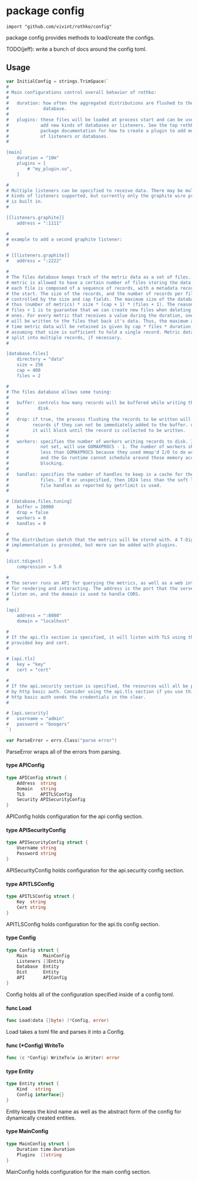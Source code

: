 # package config

`import "github.com/vivint/rothko/config"`

package config provides methods to load/create the configs.

TODO(jeff): write a bunch of docs around the config toml.

## Usage

```go
var InitialConfig = strings.TrimSpace(`
#
# Main configurations control overall behavior of rothko:
#
#	duration: how often the aggregated distributions are flushed to the
#	          database.
#
#	plugins: these files will be loaded at process start and can be used to
#	         add new kinds of databases or listeners. See the top rothko
#	         package documentation for how to create a plugin to add more kinds
#	         of listeners or databases.
#

[main]
	duration = "10m"
	plugins = [
		# "my_plugin.so",
	]

#
# Multiple listeners can be specified to receive data. There may be multiple
# kinds of listeners supported, but currently only the graphite wire protocol
# is built in.
#

[[listeners.graphite]]
	address = ":1111"

#
# example to add a second graphite listener:
#

# [[listeners.graphite]]
# 	address = ":2222"

#
# The files database keeps track of the metric data as a set of files. Each
# metric is allowed to have a certain number of files storing the data and
# each file is composed of a sequence of records, with a metadata record at
# the start. The size of the records, and the number of records per file is
# controlled by the size and cap fields. The maximum size of the database is
# thus (number of metrics) * size * (cap + 1) * (files + 1). The reason for
# files + 1 is to guarantee that we can create new files when deleting old
# ones. For every metric that receives a value during the duration, one record 
# will be written to the files that back it's data. Thus, the maximum amount of
# time metric data will be retained is given by cap * files * duration, 
# assuming that size is sufficient to hold a single record. Metric data will be
# split into multiple records, if necessary.
#

[database.files]
	directory = "data"
	size = 256
	cap = 400
	files = 2

#
# The files database allows some tuning:
#
#	buffer: controls how many records will be buffered while writing them to
#	        disk.
#
#	drop: if true, the process flushing the records to be written will drop
#	      records if they can not be immediately added to the buffer. otherwise
#	      it will block until the record is collected to be written.
#
#	workers: specifies the number of workers writing records to disk. If 0 or
#	         not set, will use GOMAXPROCS - 1. The number of workers should be
#	         less than GOMAXPROCS because they used mmap'd I/O to do writing,
#	         and the Go runtime cannot schedule around those memory accesses
#	         blocking.
#
#	handles: specifies the number of handles to keep in a cache for the metric
#	         files. If 0 or unspecified, then 1024 less than the soft limit of
#	         file handles as reported by getrlimit is used.
#

# [database.files.tuning]
# 	buffer = 20000
# 	drop = false
# 	workers = 0
# 	handles = 0

#
# The distribution sketch that the metrics will be stored with. A T-Digest
# implementation is provided, but more can be added with plugins.
#

[dist.tdigest]
	compression = 5.0

#
# The server runs an API for querying the metrics, as well as a web interface
# for rendering and interacting. The address is the port that the server will
# listen on, and the domain is used to handle CORS.
#

[api]
	address = ":8080"
	domain = "localhost"

#
# If the api.tls section is specified, it will listen with TLS using the
# provided key and cert.
#

# [api.tls]
# 	key = "key"
# 	cert = "cert"

#
# If the api.security section is specified, the resources will all be protected
# by http basic auth. Consider using the api.tls section if you use this as
# http basic auth sends the credentials in the clear.
#

# [api.security]
# 	username = "admin"
# 	password = "boogers"
`)
```

```go
var ParseError = errs.Class("parse error")
```
ParseError wraps all of the errors from parsing.

#### type APIConfig

```go
type APIConfig struct {
	Address  string
	Domain   string
	TLS      APITLSConfig
	Security APISecurityConfig
}
```

APIConfig holds configuration for the api config section.

#### type APISecurityConfig

```go
type APISecurityConfig struct {
	Username string
	Password string
}
```

APISecurityConfig holds configuration for the api.security config section.

#### type APITLSConfig

```go
type APITLSConfig struct {
	Key  string
	Cert string
}
```

APITLSConfig holds configuration for the api.tls config section.

#### type Config

```go
type Config struct {
	Main      MainConfig
	Listeners []Entity
	Database  Entity
	Dist      Entity
	API       APIConfig
}
```

Config holds all of the configuration specified inside of a config toml.

#### func  Load

```go
func Load(data []byte) (*Config, error)
```
Load takes a toml file and parses it into a Config.

#### func (*Config) WriteTo

```go
func (c *Config) WriteTo(w io.Writer) error
```

#### type Entity

```go
type Entity struct {
	Kind   string
	Config interface{}
}
```

Entity keeps the kind name as well as the abstract form of the config for
dynamically created entities.

#### type MainConfig

```go
type MainConfig struct {
	Duration time.Duration
	Plugins  []string
}
```

MainConfig holds configuration for the main config section.
